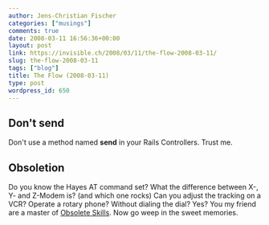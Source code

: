 ```yaml
---
author: Jens-Christian Fischer
categories: ["musings"]
comments: true
date: 2008-03-11 16:56:36+00:00
layout: post
link: https://invisible.ch/2008/03/11/the-flow-2008-03-11/
slug: the-flow-2008-03-11
tags: ["blog"]
title: The Flow (2008-03-11)
type: post
wordpress_id: 650
---
```


Don't send
----------

Don't use a method named **send** in your Rails Controllers. Trust me.

Obsoletion
----------

Do you know the Hayes AT command set? What the difference between X-, Y- and Z-Modem is? (and which one rocks) Can you adjust the tracking on a VCR? Operate a rotary phone? Without dialing the dial? Yes? You my friend are a master of [Obsolete Skills][1]. Now go weep in the sweet memories.




[1]: https://obsoleteskills.com/

